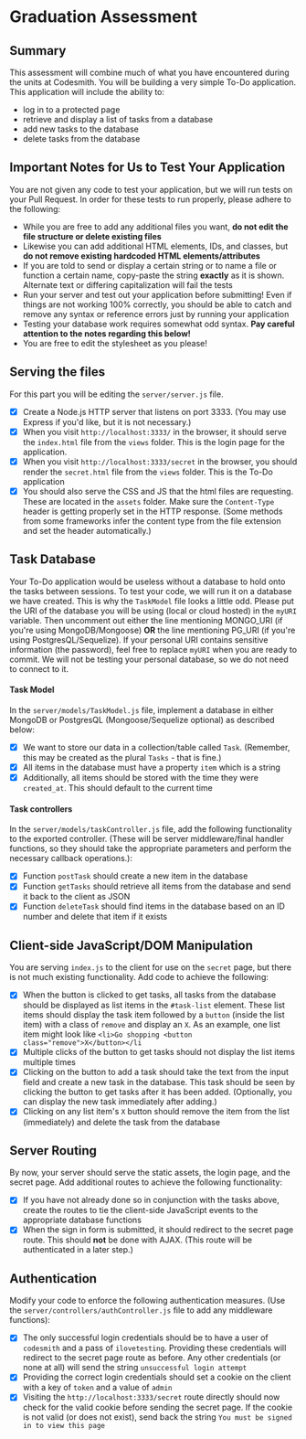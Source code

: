 # Graduation Assessment

## Summary

This assessment will combine much of what you have encountered during the units at Codesmith. You will be building a very simple To-Do application. This application will include the ability to:

- log in to a protected page
- retrieve and display a list of tasks from a database
- add new tasks to the database
- delete tasks from the database

## Important Notes for Us to Test Your Application

You are not given any code to test your application, but we will run tests on your Pull Request. In order for these tests to run properly, please adhere to the following:

- While you are free to add any additional files you want, **do not edit the file structure or delete existing files**
- Likewise you can add additional HTML elements, IDs, and classes, but **do not remove existing hardcoded HTML elements/attributes**
- If you are told to send or display a certain string or to name a file or function a certain name, copy-paste the string **exactly** as it is shown. Alternate text or differing capitalization will fail the tests
- Run your server and test out your application before submitting! Even if things are not working 100% correctly, you should be able to catch and remove any syntax or reference errors just by running your application
- Testing your database work requires somewhat odd syntax. **Pay careful attention to the notes regarding this below!**
- You are free to edit the stylesheet as you please!

## Serving the files

For this part you will be editing the `server/server.js` file.

- [x] Create a Node.js HTTP server that listens on port 3333. (You may use Express if you'd like, but it is not necessary.)
- [x] When you visit `http://localhost:3333/` in the browser, it should serve the `index.html` file from the `views` folder. This is the login page for the application.
- [x] When you visit `http://localhost:3333/secret` in the browser, you should render the `secret.html` file from the `views` folder. This is the To-Do application
- [x] You should also serve the CSS and JS that the html files are requesting. These are located in the `assets` folder. Make sure the `Content-Type` header is getting properly set in the HTTP response. (Some methods from some frameworks infer the content type from the file extension and set the header automatically.)

## Task Database

Your To-Do application would be useless without a database to hold onto the tasks between sessions. To test your code, we will run it on a database we have created. This is why the `TaskModel` file looks a little odd. Please put the URI of the database you will be using (local or cloud hosted) in the `myURI` variable. Then uncomment out either the line mentioning MONGO_URI (if you're using MongoDB/Mongoose) **OR** the line mentioning PG_URI (if you're using PostgresQL/Sequelize). If your personal URI contains sensitive information (the password), feel free to replace `myURI` when you are ready to commit. We will not be testing your personal database, so we do not need to connect to it.

#### Task Model

In the `server/models/TaskModel.js` file, implement a database in either MongoDB or PostgresQL (Mongoose/Sequelize optional) as described below:

- [x] We want to store our data in a collection/table called `Task`. (Remember, this may be created as the plural `Tasks` - that is fine.)
- [x] All items in the database must have a property `item` which is a string
- [x] Additionally, all items should be stored with the time they were `created_at`. This should default to the current time

#### Task controllers

In the `server/models/taskController.js` file, add the following functionality to the exported controller. (These will be server middleware/final handler functions, so they should take the appropriate parameters and perform the necessary callback operations.):

- [x] Function `postTask` should create a new item in the database
- [x] Function `getTasks` should retrieve all items from the database and send it back to the client as JSON
- [x] Function `deleteTask` should find items in the database based on an ID number and delete that item if it exists

## Client-side JavaScript/DOM Manipulation

You are serving `index.js` to the client for use on the `secret` page, but there is not much existing functionality. Add code to achieve the following:

- [x] When the button is clicked to get tasks, all tasks from the database should be displayed as list items in the `#task-list` element. These list items should display the task item followed by a `button` (inside the list item) with a class of `remove` and display an `X`. As an example, one list item might look like
      `<li>Go shopping <button class="remove">X</button></li`
- [x] Multiple clicks of the button to get tasks should not display the list items multiple times
- [x] Clicking on the button to add a task should take the text from the input field and create a new task in the database. This task should be seen by clicking the button to get tasks after it has been added. (Optionally, you can display the new task immediately after adding.)
- [x] Clicking on any list item's `X` button should remove the item from the list (immediately) and delete the task from the database

## Server Routing

By now, your server should serve the static assets, the login page, and the secret page. Add additional routes to achieve the following
functionality:

- [x] If you have not already done so in conjunction with the tasks above, create the routes to tie the client-side JavaScript events to the appropriate database functions
- [x] When the sign in form is submitted, it should redirect to the secret page route. This should **not** be done with AJAX. (This route will be authenticated in a later step.)

## Authentication

Modify your code to enforce the following authentication measures. (Use the `server/controllers/authController.js` file to add any middleware functions):

- [x] The only successful login credentials should be to have a user of `codesmith` and a pass of `ilovetesting`. Providing these credentials will redirect to the secret page route as before. Any other credentials (or none at all) will send the string `unsuccessful login attempt`
- [x] Providing the correct login credentials should set a cookie on the client with a key of `token` and a value of `admin`
- [x] Visiting the `http://localhost:3333/secret` route directly should now check for the valid cookie before sending the secret page. If the cookie is not valid (or does not exist), send back the string `You must be signed in to view this page`
